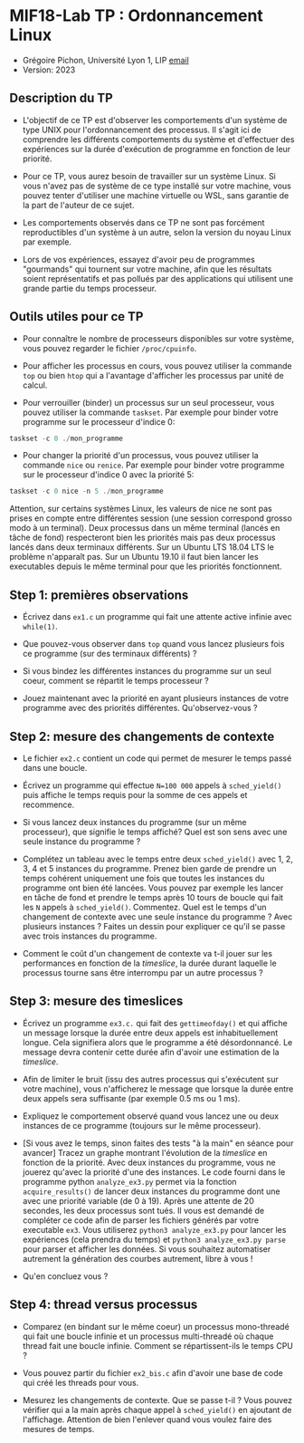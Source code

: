 # MIF18-Lab TP : Ordonnancement Linux

  * Grégoire Pichon, Université Lyon 1, LIP [email](mailto:gregoire.pichon@univ-lyon1.fr)
  * Version: 2023

## Description du TP

* L'objectif de ce TP est d'observer les comportements d'un système de
  type UNIX pour l'ordonnancement des processus. Il s'agit ici de
  comprendre les différents comportements du système et d'effectuer
  des expériences sur la durée d'exécution de programme en fonction de
  leur priorité.

* Pour ce TP, vous aurez besoin de travailler sur un système Linux. Si
  vous n'avez pas de système de ce type installé sur votre machine,
  vous pouvez tenter d'utiliser une machine virtuelle ou WSL, sans
  garantie de la part de l'auteur de ce sujet.

* Les comportements observés dans ce TP ne sont pas forcément
  reproductibles d'un système à un autre, selon la version du noyau
  Linux par exemple.

* Lors de vos expériences, essayez d'avoir peu de programmes
  "gourmands" qui tournent sur votre machine, afin que les résultats
  soient représentatifs et pas pollués par des applications qui
  utilisent une grande partie du temps processeur.

## Outils utiles pour ce TP

* Pour connaître le nombre de processeurs disponibles sur votre
  système, vous pouvez regarder le fichier `/proc/cpuinfo`.

* Pour afficher les processus en cours, vous pouvez utiliser la
  commande `top` ou bien `htop` qui a l'avantage d'afficher les
  processus par unité de calcul.

* Pour verrouiller (binder) un processus sur un seul processeur, vous
  pouvez utiliser la commande `taskset`. Par exemple pour binder votre
  programme sur le processeur d'indice 0:
```C
taskset -c 0 ./mon_programme
```

* Pour changer la priorité d'un processus, vous pouvez utiliser la
  commande `nice` ou `renice`. Par exemple pour binder votre programme
  sur le processeur d'indice 0 avec la priorité 5:
```C
taskset -c 0 nice -n 5 ./mon_programme
```
Attention, sur certains systèmes Linux, les valeurs de nice ne sont
pas prises en compte entre différentes session (une session correspond
grosso modo à un terminal). Deux processus dans un même terminal
(lancés en tâche de fond) respecteront bien les priorités mais pas
deux processus lancés dans deux terminaux différents. Sur un Ubuntu
LTS 18.04 LTS le problème n'apparaît pas. Sur un Ubuntu 19.10 il faut
bien lancer les executables depuis le même terminal pour que les
priorités fonctionnent.

<!-- * Pour tracer des courbes, écrire dans un fichier puis utiliser
  [gnuplot](http://www.gnuplot.info/), ou
  [matplotlib](https://matplotlib.org/tutorials/introductory/pyplot.html)
  avec `python`, comme vous voulez, pourvu que ce soit automatisable
  (et automatisé) -->
  



## Step 1: premières observations

* Écrivez dans `ex1.c` un programme qui fait une attente active infinie avec
  `while(1)`.

* Que pouvez-vous observer dans `top` quand vous lancez plusieurs fois
  ce programme (sur des terminaux différents) ?

* Si vous bindez les différentes instances du programme sur un seul
  coeur, comment se répartit le temps processeur ?

* Jouez maintenant avec la priorité en ayant plusieurs instances de
  votre programme avec des priorités différentes. Qu'observez-vous ?

## Step 2: mesure des changements de contexte

* Le fichier `ex2.c` contient un code qui permet de mesurer le temps
  passé dans une boucle.

* Écrivez un programme qui effectue `N=100 000` appels à
  `sched_yield()` puis affiche le temps requis pour la somme de ces
  appels et recommence.

* Si vous lancez deux instances du programme (sur un même processeur),
  que signifie le temps affiché? Quel est son sens avec une seule
  instance du programme ?


* Complétez un tableau avec le temps entre deux `sched_yield()` avec
  1, 2, 3, 4 et 5 instances du programme. Prenez bien garde de prendre
  un temps cohérent uniquement une fois que toutes les instances du
  programme ont bien été lancées. Vous pouvez par exemple les lancer
  en tâche de fond et prendre le temps après 10 tours de boucle qui
  fait les `N` appels à `sched_yield()`. Commentez. Quel est le temps
  d'un changement de contexte avec une seule instance du programme ?
  Avec plusieurs instances ? Faites un dessin pour expliquer ce qu'il
  se passe avec trois instances du programme.


* Comment le coût d'un changement de contexte va t-il jouer sur les
  performances en fonction de la _timeslice_, la durée durant laquelle
  le processus tourne sans être interrompu par un autre processus ?


## Step 3: mesure des timeslices

* Écrivez un programme `ex3.c.` qui fait des `gettimeofday()` et qui
  affiche un message lorsque la durée entre deux appels est
  inhabituellement longue. Cela signifiera alors que le programme a
  été désordonnancé. Le message devra contenir cette durée afin
  d'avoir une estimation de la _timeslice_. 

* Afin de limiter le bruit (issu des autres processus qui s'exécutent
  sur votre machine), vous n'afficherez le message que lorsque la
  durée entre deux appels sera suffisante (par exemple 0.5 ms ou 1
  ms).

* Expliquez le comportement observé quand vous lancez une ou deux
  instances de ce programme (toujours sur le même processeur).

* [Si vous avez le temps, sinon faites des tests "à la main" en séance pour avancer] Tracez
  un graphe montrant l'évolution de la _timeslice_ en fonction de la
  priorité. Avec deux instances du programme, vous ne jouerez qu'avec
  la priorité d'une des instances. Le code fourni dans le programme
  python `analyze_ex3.py` permet via la fonction `acquire_results()`
  de lancer deux instances du programme dont une avec une priorité
  variable (de 0 à 19). Après une attente de 20 secondes, les deux
  processus sont tués. Il vous est demandé de compléter ce code afin
  de parser les fichiers générés par votre executable `ex3`. Vous
  utiliserez `python3 analyze_ex3.py` pour lancer les expériences
  (cela prendra du temps) et `python3 analyze_ex3.py parse` pour
  parser et afficher les données. Si vous souhaitez automatiser autrement la génération des courbes autrement, libre à vous !
  
* Qu'en concluez vous ?


## Step 4: thread versus processus

* Comparez (en bindant sur le même coeur) un processus mono-threadé
  qui fait une boucle infinie et un processus multi-threadé où chaque
   thread fait une boucle infinie. Comment se répartissent-ils le temps CPU ?

* Vous pouvez partir du fichier `ex2_bis.c` afin d'avoir une base de
  code qui créé les threads pour vous.

* Mesurez les changements de contexte. Que se passe t-il ? Vous pouvez
  vérifier qui a la main après chaque appel à `sched_yield()` en
  ajoutant de l'affichage. Attention de bien l'enlever quand vous voulez
  faire des mesures de temps.

